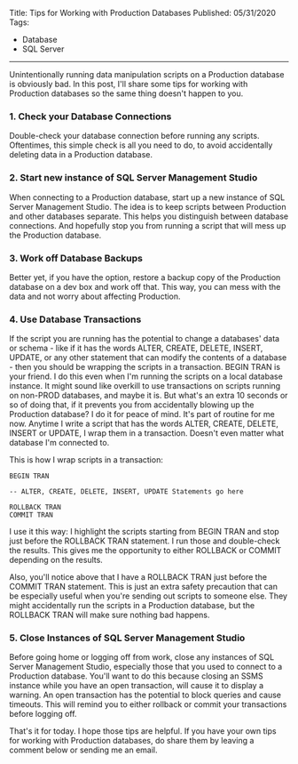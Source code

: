 Title: Tips for Working with Production Databases
Published: 05/31/2020
Tags:
   - Database
   - SQL Server
---
Unintentionally running data manipulation scripts on a Production database is obviously bad. In this post, I'll share some tips for working with Production databases so the same thing doesn't happen to you.

### 1. Check your Database Connections

Double-check your database connection before running any scripts. Oftentimes, this simple check is all you need to do, to avoid accidentally deleting data in a Production database.

### 2. Start new instance of SQL Server Management Studio

When connecting to a Production database, start up a new instance of SQL Server Management Studio. The idea is to keep scripts between Production and other databases separate. This helps you distinguish between database connections. And hopefully stop you from running a script that will mess up the Production database.

### 3. Work off Database Backups

Better yet, if you have the option, restore a backup copy of the Production database on a dev box and work off that. This way, you can mess with the data and not worry about affecting Production.

### 4. Use Database Transactions

If the script you are running has the potential to change a databases' data or schema - like if it has the words ALTER, CREATE, DELETE, INSERT, UPDATE, or any other statement that can modify the contents of a database - then you should be wrapping the scripts in a transaction. BEGIN TRAN is your friend. I do this even when I'm running the scripts on a local database instance. It might sound like overkill to use transactions on scripts running on non-PROD databases, and maybe it is. But what's an extra 10 seconds or so of doing that, if it prevents you from accidentally blowing up the Production database? I do it for peace of mind. It's part of routine for me now. Anytime I write a script that has the words ALTER, CREATE, DELETE, INSERT or UPDATE, I wrap them in a transaction. Doesn't even matter what database I'm connected to.

This is how I wrap scripts in a transaction:
```
BEGIN TRAN

-- ALTER, CREATE, DELETE, INSERT, UPDATE Statements go here

ROLLBACK TRAN
COMMIT TRAN
```
I use it this way: I highlight the scripts starting from BEGIN TRAN and stop just before the ROLLBACK TRAN statement. I run those and double-check the results. This gives me the opportunity to either ROLLBACK or COMMIT depending on the results.

Also, you'll notice above that I have a ROLLBACK TRAN just before the COMMIT TRAN statement. This is just an extra safety precaution that can be especially useful when you're sending out scripts to someone else. They might accidentally run the scripts in a Production database, but the ROLLBACK TRAN will make sure nothing bad happens.

### 5. Close Instances of SQL Server Management Studio

Before going home or logging off from work, close any instances of SQL Server Management Studio, especially those that you used to connect to a Production database. You'll want to do this because closing an SSMS instance while you have an open transaction, will cause it to display a warning. An open transaction has the potential to block queries and cause timeouts. This will remind you to either rollback or commit your transactions before logging off.

That's it for today. I hope those tips are helpful. If you have your own tips for working with Production databases, do share them by leaving a comment below or sending me an email.